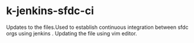 k-jenkins-sfdc-ci
=================

Updates to the files.Used to establish continuous integration between sfdc orgs using jenkins . Updating the file using vim editor.

